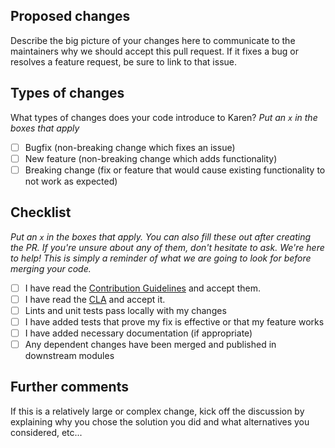 ## Proposed changes

Describe the big picture of your changes here to communicate to the maintainers why we should accept this pull request. 
If it fixes a bug or resolves a feature request, be sure to link to that issue.

## Types of changes

What types of changes does your code introduce to Karen?
_Put an `x` in the boxes that apply_

- [ ] Bugfix (non-breaking change which fixes an issue)
- [ ] New feature (non-breaking change which adds functionality)
- [ ] Breaking change (fix or feature that would cause existing functionality to not work as expected)

## Checklist

_Put an `x` in the boxes that apply. You can also fill these out after creating the PR._
_If you're unsure about any of them, don't hesitate to ask._
_We're here to help! This is simply a reminder of what we are going to look for before merging your code._

- [ ] I have read the [Contribution Guidelines](https://git.lukas.moe/snippets/2) and accept them.
- [ ] I have read the [CLA](https://git.lukas.moe/snippets/3) and accept it.
- [ ] Lints and unit tests pass locally with my changes
- [ ] I have added tests that prove my fix is effective or that my feature works
- [ ] I have added necessary documentation (if appropriate)
- [ ] Any dependent changes have been merged and published in downstream modules

## Further comments

If this is a relatively large or complex change, kick off the discussion by explaining why you chose the solution you did and what alternatives you considered, etc...